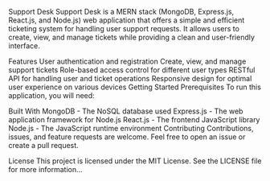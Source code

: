 Support Desk
Support Desk is a MERN stack (MongoDB, Express.js, React.js, and Node.js) web application that offers a simple and efficient ticketing system for handling user support requests. It allows users to create, view, and manage tickets while providing a clean and user-friendly interface.

Features
User authentication and registration
Create, view, and manage support tickets
Role-based access control for different user types
RESTful API for handling user and ticket operations
Responsive design for optimal user experience on various devices
Getting Started
Prerequisites
To run this application, you will need:

Built With
MongoDB - The NoSQL database used
Express.js - The web application framework for Node.js
React.js - The frontend JavaScript library
Node.js - The JavaScript runtime environment
Contributing
Contributions, issues, and feature requests are welcome. Feel free to open an issue or create a pull request.

License
This project is licensed under the MIT License. See the LICENSE file for more information...


